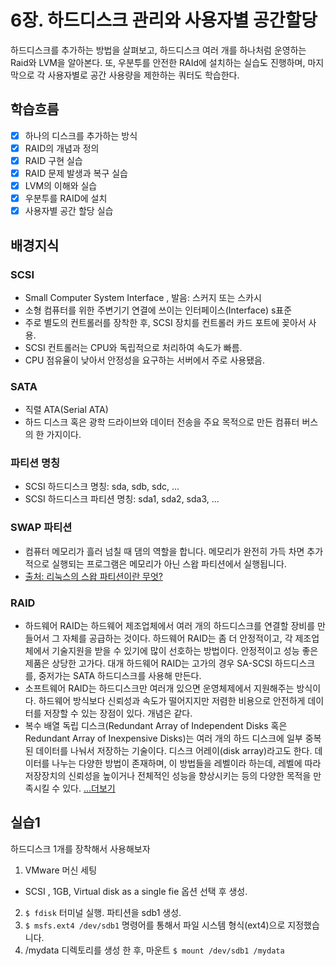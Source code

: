 # 6장. 하드디스크 관리와 사용자별 공간할당
하드디스크를 추가하는 방법을 살펴보고, 하드디스크 여러 개를 하나처럼 운영하는 Raid와 LVM을 알아본다. 또, 우분투를 안전한 RAId에 설치하는 실습도 진행하며, 마지막으로 각 사용자별로
공간 사용량을 제한하는 쿼터도 학습한다.

## 학습흐름
- [x] 하나의 디스크를 추가하는 방식
- [x] RAID의 개념과 정의
- [x] RAID 구현 실습
- [x] RAID 문제 발생과 복구 실습
- [x] LVM의 이해와 실습
- [x] 우분투를 RAID에 설치
- [x] 사용자별 공간 할당 실습

## 배경지식
### SCSI
- Small Computer System Interface , 발음: 스커지 또는 스카시
- 소형 컴퓨터를 위한 주변기기 연결에 쓰이는 인터페이스(Interface) s표준
- 주로 별도의 컨트롤러를 장착한 후, SCSI 장치를 컨트롤러 카드 포트에 꽂아서 사용.
- SCSI 컨트롤러는 CPU와 독립적으로 처리하여 속도가 빠름.
- CPU 점유율이 낮아서 안정성을 요구하는 서버에서 주로 사용됐음.

### SATA
- 직렬 ATA(Serial ATA)
- 하드 디스크 혹은 광학 드라이브와 데이터 전송을 주요 목적으로 만든 컴퓨터 버스의 한 가지이다.

### 파티션 명칭
- SCSI 하드디스크 명칭: sda, sdb, sdc, ...
- SCSI 하드디스크 파티션 명칭: sda1, sda2, sda3, ...

### SWAP 파티션
- 컴퓨터 메모리가 흘러 넘칠 때 댐의 역할을 합니다. 메모리가 완전히 가득 차면 추가적으로 실행되는 프로그램은 메모리가 아닌 스왑 파티션에서 실행됩니다.
- [출처: 리눅스의 스왑 파티션이란 무엇?](http://sergeswin.com/1034)

### RAID
- 하드웨어 RAID는 하드웨어 제조업체에서 여러 개의 하드디스크를 연결할 장비를 만들어서 그 자체를 공급하는 것이다. 하드웨어 RAID는 좀 더 안정적이고, 각 제조업체에서 기술지원을 받을 수 있기에 많이 선호하는 방법이다. 안정적이고 성능 좋은 제품은 상당한 고가다. 대개 하드웨어 RAID는 고가의 경우 SA-SCSI 하드디스크를, 중저가는 SATA 하드디스크를 사용해 만든다.
- 소프트웨어 RAID는 하드디스크만 여러개 있으면 운영체제에서 지원해주는 방식이다. 하드웨어 방식보다 신뢰성과 속도가 떨어지지만 저렴한 비용으로 안전하게 데이터를 저장할 수 있는 장점이 있다. 개념은 같다.
- 복수 배열 독립 디스크(Redundant Array of Independent Disks 혹은 Redundant Array of Inexpensive Disks)는 여러 개의 하드 디스크에 일부 중복된 데이터를 나눠서 저장하는 기술이다. 디스크 어레이(disk array)라고도 한다. 데이터를 나누는 다양한 방법이 존재하며, 이 방법들을 레벨이라 하는데, 레벨에 따라 저장장치의 신뢰성을 높이거나 전체적인 성능을 향상시키는 등의 다양한 목적을 만족시킬 수 있다. [...더보기](https://ko.wikipedia.org/wiki/RAID)


## 실습1
하드디스크 1개를 장착해서 사용해보자
1. VMware 머신 세팅
  - SCSI , 1GB, Virtual disk as a single fie 옵션 선택 후 생성.
2. `$ fdisk` 터미널 실행. 파티션을 sdb1 생성.
3. `$ msfs.ext4 /dev/sdb1` 명령어를 통해서 파일 시스템 형식(ext4)으로 지정했습니다.
4. /mydata 디렉토리를 생성 한 후, 마운트 `$ mount /dev/sdb1 /mydata`
